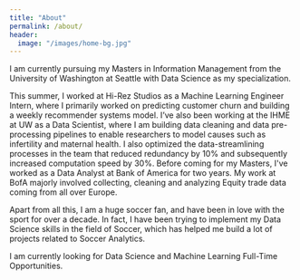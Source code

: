 ```yaml
---
title: "About"
permalink: /about/
header:
  image: "/images/home-bg.jpg"
---
```


I am currently pursuing my Masters in Information Management from the University of Washington at Seattle with Data Science as my specialization.

This summer, I worked at Hi-Rez Studios as a Machine Learning Engineer Intern, where I primarily worked on predicting customer churn and building a weekly recommender systems model. I’ve also been working at the IHME at UW as a Data Scientist, where I am building data cleaning and data pre-processing pipelines to enable researchers to model causes such as infertility and maternal health. I also optimized the data-streamlining processes in the team that reduced redundancy by 10% and subsequently increased computation speed by 30%. Before coming for my Masters, I've worked as a Data Analyst at Bank of America for two years. My work at BofA majorly involved collecting, cleaning and analyzing Equity trade data coming from all over Europe.

Apart from all this, I am a huge soccer fan, and have been in love with the sport for over a decade. In fact, I have been trying to implement my Data Science skills in the field of Soccer, which has helped me build a lot of projects related to Soccer Analytics.

I am currently looking for Data Science and Machine Learning Full-Time Opportunities.
